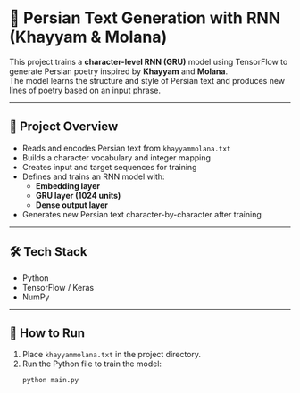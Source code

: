 # 🧠 Persian Text Generation with RNN (Khayyam & Molana)

This project trains a **character-level RNN (GRU)** model using TensorFlow to generate Persian poetry inspired by **Khayyam** and **Molana**.  
The model learns the structure and style of Persian text and produces new lines of poetry based on an input phrase.

---

## 📘 Project Overview
- Reads and encodes Persian text from `khayyammolana.txt`
- Builds a character vocabulary and integer mapping  
- Creates input and target sequences for training  
- Defines and trains an RNN model with:
  - **Embedding layer**
  - **GRU layer (1024 units)**
  - **Dense output layer**
- Generates new Persian text character-by-character after training

---

## 🛠️ Tech Stack
- Python  
- TensorFlow / Keras  
- NumPy  

---

## 🚀 How to Run
1. Place `khayyammolana.txt` in the project directory.  
2. Run the Python file to train the model:
   ```bash
   python main.py
